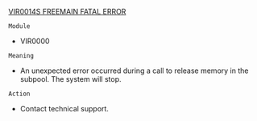 [VIR0014S FREEMAIN FATAL ERROR](https://virtel.readthedocs.io/en/latest/manuals/virtel/Virtel459MG/messages.html?highlight=VIR0014S#VIR0014S)

`Module`
- VIR0000

`Meaning`
- An unexpected error occurred during a call to release memory in the subpool. The system will stop.

`Action`
- Contact technical support.
